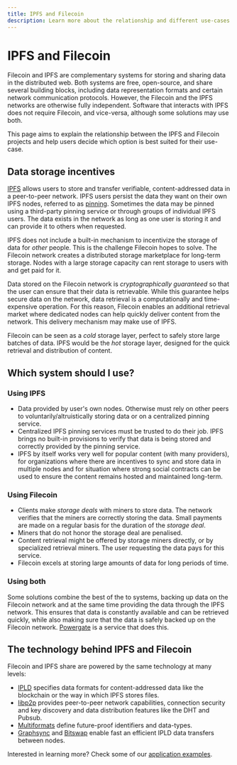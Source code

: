 ```yaml
---
title: IPFS and Filecoin
description: Learn more about the relationship and different use-cases between IPFS and Filecoin.
---
```


# IPFS and Filecoin

Filecoin and IPFS are complementary systems for storing and sharing data in the distributed web. Both systems are free, open-source, and share several building blocks, including data representation formats and certain network communication protocols. However, the Filecoin and the IPFS networks are otherwise fully independent. Software that interacts with IPFS does not require Filecoin, and vice-versa, although some solutions may use both.

This page aims to explain the relationship between the IPFS and Filecoin projects and help users decide which option is best suited for their use-case.

## Data storage incentives

[IPFS](https://ipfs.io) allows users to store and transfer verifiable, content-addressed data in a peer-to-peer network. IPFS users persist the data they want on their own IPFS nodes, referred to as [pinning](https://docs.ipfs.io/concepts/persistence). Sometimes the data may be pinned using a third-party pinning service or through groups of individual IPFS users. The data exists in the network as long as one user is storing it and can provide it to others when requested.

IPFS does not include a built-in mechanism to incentivize the storage of data for _other_ people. This is the challenge Filecoin hopes to solve. The Filecoin network creates a distributed storage marketplace for long-term storage. Nodes with a large storage capacity can rent storage to users with and get paid for it.

Data stored on the Filecoin network is _cryptographically guaranteed_ so that the user can ensure that their data is retrievable. While this guarantee helps secure data on the network, data retrieval is a computationally and time-expensive operation. For this reason, Filecoin enables an additional retrieval market where dedicated nodes can help quickly deliver content from the network. This delivery mechanism may make use of IPFS.

Filecoin can be seen as a _cold_ storage layer, perfect to safely store large batches of data. IPFS would be the _hot_ storage layer, designed for the quick retrieval and distribution of content.

## Which system should I use?

### Using IPFS

- Data provided by user's own nodes. Otherwise must rely on other peers to voluntarily/altruistically storing data or on a centralized pinning service.
- Centralized IPFS pinning services must be trusted to do their job. IPFS brings no built-in provisions to verify that data is being stored and correctly provided by the pinning service.
- IPFS by itself works very well for popular content (with many providers), for organizations where there are incentives to sync and store data in multiple nodes and for situation where strong social contracts can be used to ensure the content remains hosted and maintained long-term.

### Using Filecoin

- Clients make _storage deals_ with miners to store data. The network verifies that the miners are correctly storing the data. Small payments are made on a regular basis for the duration of the _storage deal_.
- Miners that do not honor the storage deal are penalised.
- Content retrieval might be offered by storage miners directly, or by specialized retrieval miners. The user requesting the data pays for this service.
- Filecoin excels at storing large amounts of data for long periods of time.

### Using both

Some solutions combine the best of the to systems, backing up data on the Filecoin network and at the same time providing the data through the IPFS network. This ensures that data is constantly available and can be retrieved quickly, while also making sure that the data is safely backed up on the Filecoin network. [Powergate](../build/powergate.md) is a service that does this.

## The technology behind IPFS and Filecoin

Filecoin and IPFS share are powered by the same technology at many levels:

- [IPLD](https://ipld.io/) specifies data formats for content-addressed data like the blockchain or the way in which IPFS stores files.
- [libp2p](https://libp2p.io/) provides peer-to-peer network capabilities, connection security and key discovery and data distribution features like the DHT and Pubsub.
- [Multiformats](https://multiformats.io) define future-proof identifiers and data-types.
- [Graphsync](https://github.com/ipfs/go-graphsync) and [Bitswap](https://github.com/ipfs/go-bitswap) enable fast an efficient IPLD data transfers between nodes.

Interested in learning more? Check some of our [application examples](../build/examples/README.md).
